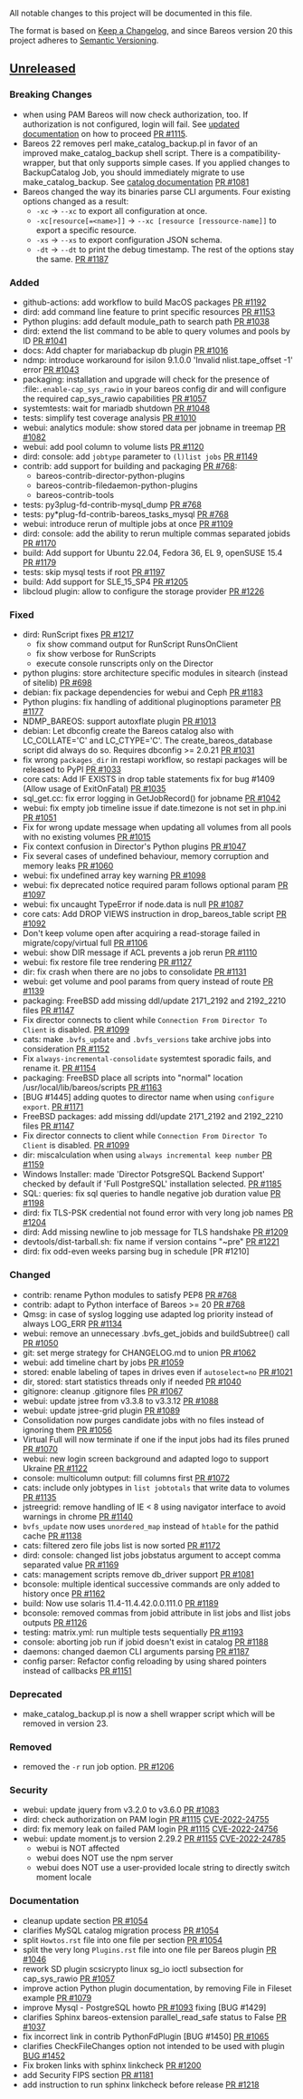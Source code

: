 All notable changes to this project will be documented in this file.

The format is based on [Keep a Changelog](https://keepachangelog.com/en/1.0.0/),
and since Bareos version 20 this project adheres to [Semantic Versioning](https://semver.org/spec/v2.0.0.html).

## [Unreleased]

### Breaking Changes
- when using PAM Bareos will now check authorization, too. If authorization is not configured, login will fail. See [updated documentation](https://docs.bareos.org/TasksAndConcepts/PAM.html#configuration) on how to proceed [PR #1115].
- Bareos 22 removes perl make_catalog_backup.pl in favor of an improved make_catalog_backup shell script. There is a compatibility-wrapper, but that only supports simple cases. If you applied changes to BackupCatalog Job, you should immediately migrate to use make_catalog_backup. See [catalog documentation](https://docs.bareos.org/TasksAndConcepts/CatalogMaintenance.html#backing-up-your-bareos-database) [PR #1081]
- Bareos changed the way its binaries parse CLI arguments. Four existing options changed as a result:
    - `-xc` -> `--xc` to export all configuration at once.
    - `-xc[resource[=<name>]]` -> `--xc [resource [ressource-name]]` to export a specific resource.
    - `-xs` -> `--xs` to export configuration JSON schema.
    - `-dt` -> `--dt` to print the debug timestamp.
  The rest of the options stay the same. [PR #1187]

### Added
- github-actions: add workflow to build MacOS packages [PR #1192]
- dird: add command line feature to print specific resources [PR #1153]
- Python plugins: add default module_path to search path [PR #1038]
- dird: extend the list command to be able to query volumes and pools by ID [PR #1041]
- docs: Add chapter for mariabackup db plugin [PR #1016]
- ndmp: introduce workaround for isilon 9.1.0.0 'Invalid nlist.tape_offset -1' error [PR #1043]
- packaging: installation and upgrade will check for the presence of :file:`.enable-cap_sys_rawio` in your bareos config dir and will configure the required cap_sys_rawio capabilities [PR #1057]
- systemtests: wait for mariadb shutdown [PR #1048]
- tests: simplify test coverage analysis [PR #1010]
- webui: analytics module: show stored data per jobname in treemap [PR #1082]
- webui: add pool column to volume lists [PR #1120]
- dird: console: add `jobtype` parameter to `(l)list jobs` [PR #1149]
- contrib: add support for building and packaging [PR #768]:
  - bareos-contrib-director-python-plugins
  - bareos-contrib-filedaemon-python-plugins
  - bareos-contrib-tools
- tests: py3plug-fd-contrib-mysql_dump [PR #768]
- tests: py*plug-fd-contrib-bareos_tasks_mysql [PR #768]
- webui: introduce rerun of multiple jobs at once [PR #1109]
- dird: console: add the ability to rerun multiple commas separated jobids [PR #1170]
- build: Add support for Ubuntu 22.04, Fedora 36, EL 9, openSUSE 15.4 [PR #1179]
- tests: skip mysql tests if root [PR #1197]
- build: Add support for SLE_15_SP4 [PR #1205]
- libcloud plugin: allow to configure the storage provider [PR #1226]

### Fixed
- dird: RunScript fixes [PR #1217]
  - fix show command output for RunScript RunsOnClient
  - fix show verbose for RunScripts
  - execute console runscripts only on the Director
- python plugins: store architecture specific modules in sitearch (instead of sitelib) [PR #698]
- debian: fix package dependencies for webui and Ceph [PR #1183]
- Python plugins: fix handling of additional pluginoptions parameter [PR #1177]
- NDMP_BAREOS: support autoxflate plugin [PR #1013]
- debian: Let dbconfig create the Bareos catalog also with LC_COLLATE='C' and LC_CTYPE='C'. The create_bareos_database script did always do so. Requires dbconfig >= 2.0.21 [PR #1031]
- fix wrong `packages_dir` in restapi workflow, so restapi packages will be released to PyPI [PR #1033]
- core cats: Add IF EXISTS in drop table statements fix for bug #1409 (Allow usage of ExitOnFatal) [PR #1035]
- sql_get.cc: fix error logging in GetJobRecord() for jobname [PR #1042]
- webui: fix empty job timeline issue if date.timezone is not set in php.ini [PR #1051]
- Fix for wrong update message when updating all volumes from all pools with no existing volumes [PR #1015]
- Fix context confusion in Director's Python plugins [PR #1047]
- Fix several cases of undefined behaviour, memory corruption and memory leaks [PR #1060]
- webui: fix undefined array key warning [PR #1098]
- webui: fix deprecated notice required param follows optional param [PR #1097]
- webui: fix uncaught TypeError if node.data is null [PR #1087]
- core cats: Add DROP VIEWS instruction in drop_bareos_table script [PR #1092]
- Don't keep volume open after acquiring a read-storage failed in migrate/copy/virtual full [PR #1106]
- webui: show DIR message if ACL prevents a job rerun [PR #1110]
- webui: fix restore file tree rendering [PR #1127]
- dir: fix crash when there are no jobs to consolidate [PR #1131]
- webui: get volume and pool params from query instead of route [PR #1139]
- packaging: FreeBSD add missing ddl/update 2171_2192 and 2192_2210 files [PR #1147]
- Fix director connects to client while `Connection From Director To Client` is disabled. [PR #1099]
- cats: make `.bvfs_update` and `.bvfs_versions` take archive jobs into consideration [PR #1152]
- Fix `always-incremental-consolidate` systemtest sporadic fails, and rename it. [PR #1154]
- packaging: FreeBSD place all scripts into "normal" location /usr/local/lib/bareos/scripts [PR #1163]
- [BUG #1445] adding quotes to director name when using `configure export`. [PR #1171]
- FreeBSD packages: add missing ddl/update 2171_2192 and 2192_2210 files [PR #1147]
- Fix director connects to client while `Connection From Director To Client` is disabled. [PR #1099]
- dir: miscalculation when using `always incremental keep number` [PR #1159]
- Windows Installer: made 'Director PotsgreSQL Backend Support' checked by default if 'Full PostgreSQL' installation selected. [PR #1185]
- SQL: queries: fix sql queries to handle negative job duration value [PR #1198]
- dird: fix TLS-PSK credential not found error with very long job names [PR #1204]
- dird: Add missing newline to job message for TLS handshake [PR #1209]
- devtools/dist-tarball.sh: fix name if version contains "~pre" [PR #1221]
- dird: fix odd-even weeks parsing bug in schedule [PR #1210]

### Changed
- contrib: rename Python modules to satisfy PEP8 [PR #768]
- contrib: adapt to Python interface of Bareos >= 20 [PR #768]
- Qmsg: in case of syslog logging use adapted log priority instead of always LOG_ERR [PR #1134]
- webui: remove an unnecessary .bvfs_get_jobids and buildSubtree() call [PR #1050]
- git: set merge strategy for CHANGELOG.md to union [PR #1062]
- webui: add timeline chart by jobs [PR #1059]
- stored: enable labeling of tapes in drives even if `autoselect=no` [PR #1021]
- dir, stored: start statistics threads only if needed [PR #1040]
- gitignore: cleanup .gitignore files [PR #1067]
- webui: update jstree from v3.3.8 to v3.3.12 [PR #1088]
- webui: update jstree-grid plugin [PR #1089]
- Consolidation now purges candidate jobs with no files instead of ignoring them [PR #1056]
- Virtual Full will now terminate if one if the input jobs had its files pruned [PR #1070]
- webui: new login screen background and adapted logo to support Ukraine  [PR #1122]
- console: multicolumn output: fill columns first [PR #1072]
- cats: include only jobtypes in `list jobtotals` that write data to volumes [PR #1135]
- jstreegrid: remove handling of IE < 8 using navigator interface to avoid warnings in chrome [PR #1140]
- `bvfs_update` now uses `unordered_map` instead of `htable` for the pathid cache [PR #1138]
- cats: filtered zero file jobs list is now sorted [PR #1172]
- dird: console: changed list jobs jobstatus argument to accept comma separated value [PR #1169]
- cats: management scripts remove db_driver support [PR #1081]
- bconsole: multiple identical successive commands are only added to history once [PR #1162]
- build: Now use solaris 11.4-11.4.42.0.0.111.0 [PR #1189]
- bconsole: removed commas from jobid attribute in list jobs and llist jobs outputs [PR #1126]
- testing: matrix.yml: run multiple tests sequentially [PR #1193]
- console: aborting job run if jobid doesn't exist in catalog [PR #1188]
- daemons: changed daemon CLI arguments parsing [PR #1187]
- config parser: Refactor config reloading by using shared pointers instead of callbacks [PR #1151]

### Deprecated
- make_catalog_backup.pl is now a shell wrapper script which will be removed in version 23.

### Removed
- removed the `-r` run job option. [PR #1206]

### Security
- webui: update jquery from v3.2.0 to v3.6.0 [PR #1083]
- dird: check authorization on PAM login [PR #1115] [CVE-2022-24755](https://github.com/bareos/bareos/security/advisories/GHSA-4979-8ffj-4q26)
- dird: fix memory leak on failed PAM login [PR #1115] [CVE-2022-24756](https://github.com/bareos/bareos/security/advisories/GHSA-jh55-4wgw-xc9j)
- webui: update moment.js to version 2.29.2 [PR #1155] [CVE-2022-24785](https://github.com/advisories/GHSA-8hfj-j24r-96c4)
  - webui is NOT affected
  - webui does NOT use the npm server
  - webui does NOT use a user-provided locale string to directly switch moment locale

### Documentation

- cleanup update section [PR #1054]
- clarifies MySQL catalog migration process [PR #1054]
- split `Howtos.rst` file into one file per section [PR #1054]
- split the very long `Plugins.rst` file into one file per Bareos plugin [PR #1046]
- rework SD plugin scsicrypto linux sg_io ioctl subsection for cap_sys_rawio [PR #1057]
- improve action Python plugin documentation, by removing File in Fileset example [PR #1079]
- improve Mysql - PostgreSQL howto [PR #1093] fixing [BUG #1429]
- clarifies Sphinx bareos-extension parallel_read_safe status to False [PR #1037]
- fix incorrect link in contrib PythonFdPlugin [BUG #1450] [PR #1065]
- clarifies CheckFileChanges option not intended to be used with plugin [BUG #1452][PR #1180]
- Fix broken links with sphinx linkcheck [PR #1200]
- add Security FIPS section [PR #1181]
- add instruction to run sphinx linkcheck before release [PR #1218]

[PR #698]: https://github.com/bareos/bareos/pull/698
[PR #768]: https://github.com/bareos/bareos/pull/768
[PR #1010]: https://github.com/bareos/bareos/pull/1010
[PR #1013]: https://github.com/bareos/bareos/pull/1013
[PR #1015]: https://github.com/bareos/bareos/pull/1015
[PR #1016]: https://github.com/bareos/bareos/pull/1016
[PR #1021]: https://github.com/bareos/bareos/pull/1021
[PR #1031]: https://github.com/bareos/bareos/pull/1031
[PR #1033]: https://github.com/bareos/bareos/pull/1033
[PR #1035]: https://github.com/bareos/bareos/pull/1035
[PR #1037]: https://github.com/bareos/bareos/pull/1037
[PR #1038]: https://github.com/bareos/bareos/pull/1038
[PR #1040]: https://github.com/bareos/bareos/pull/1040
[PR #1041]: https://github.com/bareos/bareos/pull/1041
[PR #1042]: https://github.com/bareos/bareos/pull/1042
[PR #1043]: https://github.com/bareos/bareos/pull/1043
[PR #1046]: https://github.com/bareos/bareos/pull/1046
[PR #1047]: https://github.com/bareos/bareos/pull/1047
[PR #1048]: https://github.com/bareos/bareos/pull/1048
[PR #1050]: https://github.com/bareos/bareos/pull/1050
[PR #1051]: https://github.com/bareos/bareos/pull/1051
[PR #1054]: https://github.com/bareos/bareos/pull/1054
[PR #1056]: https://github.com/bareos/bareos/pull/1056
[PR #1057]: https://github.com/bareos/bareos/pull/1057
[PR #1059]: https://github.com/bareos/bareos/pull/1059
[PR #1060]: https://github.com/bareos/bareos/pull/1060
[PR #1062]: https://github.com/bareos/bareos/pull/1062
[PR #1065]: https://github.com/bareos/bareos/pull/1065
[PR #1067]: https://github.com/bareos/bareos/pull/1067
[PR #1070]: https://github.com/bareos/bareos/pull/1070
[PR #1072]: https://github.com/bareos/bareos/pull/1072
[PR #1079]: https://github.com/bareos/bareos/pull/1079
[PR #1081]: https://github.com/bareos/bareos/pull/1081
[PR #1082]: https://github.com/bareos/bareos/pull/1082
[PR #1083]: https://github.com/bareos/bareos/pull/1083
[PR #1087]: https://github.com/bareos/bareos/pull/1087
[PR #1088]: https://github.com/bareos/bareos/pull/1088
[PR #1089]: https://github.com/bareos/bareos/pull/1089
[PR #1092]: https://github.com/bareos/bareos/pull/1092
[PR #1093]: https://github.com/bareos/bareos/pull/1093
[PR #1097]: https://github.com/bareos/bareos/pull/1097
[PR #1098]: https://github.com/bareos/bareos/pull/1098
[PR #1099]: https://github.com/bareos/bareos/pull/1099
[PR #1106]: https://github.com/bareos/bareos/pull/1106
[PR #1109]: https://github.com/bareos/bareos/pull/1109
[PR #1110]: https://github.com/bareos/bareos/pull/1110
[PR #1115]: https://github.com/bareos/bareos/pull/1115
[PR #1120]: https://github.com/bareos/bareos/pull/1120
[PR #1122]: https://github.com/bareos/bareos/pull/1122
[PR #1126]: https://github.com/bareos/bareos/pull/1126
[PR #1127]: https://github.com/bareos/bareos/pull/1127
[PR #1131]: https://github.com/bareos/bareos/pull/1131
[PR #1134]: https://github.com/bareos/bareos/pull/1134
[PR #1135]: https://github.com/bareos/bareos/pull/1135
[PR #1138]: https://github.com/bareos/bareos/pull/1138
[PR #1139]: https://github.com/bareos/bareos/pull/1139
[PR #1140]: https://github.com/bareos/bareos/pull/1140
[PR #1147]: https://github.com/bareos/bareos/pull/1147
[PR #1149]: https://github.com/bareos/bareos/pull/1149
[PR #1151]: https://github.com/bareos/bareos/pull/1151
[PR #1152]: https://github.com/bareos/bareos/pull/1152
[PR #1153]: https://github.com/bareos/bareos/pull/1153
[PR #1154]: https://github.com/bareos/bareos/pull/1154
[PR #1155]: https://github.com/bareos/bareos/pull/1155
[PR #1159]: https://github.com/bareos/bareos/pull/1159
[PR #1162]: https://github.com/bareos/bareos/pull/1162
[PR #1163]: https://github.com/bareos/bareos/pull/1163
[PR #1169]: https://github.com/bareos/bareos/pull/1169
[PR #1170]: https://github.com/bareos/bareos/pull/1170
[PR #1171]: https://github.com/bareos/bareos/pull/1171
[PR #1172]: https://github.com/bareos/bareos/pull/1172
[PR #1177]: https://github.com/bareos/bareos/pull/1177
[PR #1179]: https://github.com/bareos/bareos/pull/1179
[PR #1180]: https://github.com/bareos/bareos/pull/1180
[PR #1181]: https://github.com/bareos/bareos/pull/1181
[PR #1183]: https://github.com/bareos/bareos/pull/1183
[PR #1185]: https://github.com/bareos/bareos/pull/1185
[PR #1187]: https://github.com/bareos/bareos/pull/1187
[PR #1188]: https://github.com/bareos/bareos/pull/1188
[PR #1189]: https://github.com/bareos/bareos/pull/1189
[PR #1192]: https://github.com/bareos/bareos/pull/1192
[PR #1193]: https://github.com/bareos/bareos/pull/1193
[PR #1197]: https://github.com/bareos/bareos/pull/1197
[PR #1198]: https://github.com/bareos/bareos/pull/1198
[PR #1200]: https://github.com/bareos/bareos/pull/1200
[PR #1204]: https://github.com/bareos/bareos/pull/1204
[PR #1205]: https://github.com/bareos/bareos/pull/1205
[PR #1206]: https://github.com/bareos/bareos/pull/1206
[PR #1209]: https://github.com/bareos/bareos/pull/1209
[PR #1217]: https://github.com/bareos/bareos/pull/1217
[PR #1218]: https://github.com/bareos/bareos/pull/1218
[PR #1221]: https://github.com/bareos/bareos/pull/1221
[PR #1226]: https://github.com/bareos/bareos/pull/1226
[unreleased]: https://github.com/bareos/bareos/tree/master
